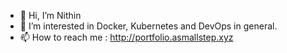 - 👋  Hi, I’m Nithin
- 👀  I’m interested in Docker, Kubernetes and DevOps in general.
- 📫  How to reach me : http://portfolio.asmallstep.xyz

<!---
nithinkm8055/nithinkm8055 is a ✨ special ✨ repository because its `README.md` (this file) appears on your GitHub profile.
You can click the Preview link to take a look at your changes.
--->
